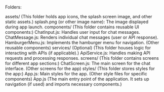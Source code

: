 Folders:

assets/ (This folder holds app icons, the splash screen image, and other static assets.)
splash.png (or other image name): The image displayed during app launch.
components/ (This folder contains reusable UI components:)
ChatInput.js: Handles user input for chat messages.
ChatMessage.js: Renders individual chat messages (user or API response).
HamburgerMenu.js: Implements the hamburger menu for navigation.
(Other reusable components)
services/ (Optional) (This folder houses logic for interacting with APIs (if applicable).)
ApiService.js: Handles making API requests and processing responses.
screens/ (This folder contains screens for different app sections:)
ChatScreen.js: The main screen for the chat interface.
(Other screens for the app)
styles/ (This folder stores styles for the app:)
App.js: Main styles for the app.
(Other style files for specific components)
App.js (The main entry point of the application. It sets up navigation (if used) and imports necessary components.)
